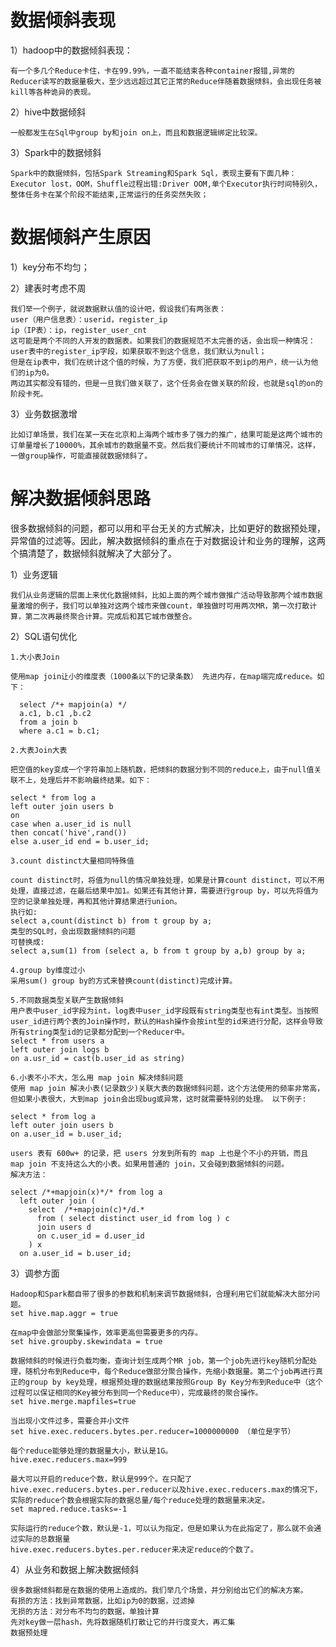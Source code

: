 # 数据倾斜表现

1）hadoop中的数据倾斜表现：

    有一个多几个Reduce卡住，卡在99.99%，一直不能结束各种container报错,异常的Reducer读写的数据量极大，至少远远超过其它正常的Reduce伴随着数据倾斜，会出现任务被kill等各种诡异的表现。

2）hive中数据倾斜

    一般都发生在Sql中group by和join on上，而且和数据逻辑绑定比较深。

3）Spark中的数据倾斜

    Spark中的数据倾斜，包括Spark Streaming和Spark Sql，表现主要有下面几种：
    Executor lost，OOM，Shuffle过程出错:Driver OOM,单个Executor执行时间特别久，整体任务卡在某个阶段不能结束,正常运行的任务突然失败；

# 数据倾斜产生原因

1）key分布不均匀；

2）建表时考虑不周

    我们举一个例子，就说数据默认值的设计吧，假设我们有两张表：
    user（用户信息表）：userid，register_ip
    ip（IP表）：ip，register_user_cnt
    这可能是两个不同的人开发的数据表。如果我们的数据规范不太完善的话，会出现一种情况：
    user表中的register_ip字段，如果获取不到这个信息，我们默认为null；
    但是在ip表中，我们在统计这个值的时候，为了方便，我们把获取不到ip的用户，统一认为他们的ip为0。
    两边其实都没有错的，但是一旦我们做关联了，这个任务会在做关联的阶段，也就是sql的on的阶段卡死。

3）业务数据激增

    比如订单场景，我们在某一天在北京和上海两个城市多了强力的推广，结果可能是这两个城市的订单量增长了10000%，其余城市的数据量不变。然后我们要统计不同城市的订单情况，这样，一做group操作，可能直接就数据倾斜了。

# 解决数据倾斜思路

很多数据倾斜的问题，都可以用和平台无关的方式解决，比如更好的数据预处理，异常值的过滤等。因此，解决数据倾斜的重点在于对数据设计和业务的理解，这两个搞清楚了，数据倾斜就解决了大部分了。

1）业务逻辑

    我们从业务逻辑的层面上来优化数据倾斜，比如上面的两个城市做推广活动导致那两个城市数据量激增的例子，我们可以单独对这两个城市来做count，单独做时可用两次MR，第一次打散计算，第二次再最终聚合计算。完成后和其它城市做整合。

2）SQL语句优化

    1.大小表Join
    
    使用map join让小的维度表（1000条以下的记录条数） 先进内存，在map端完成reduce。如下：
    
      select /*+ mapjoin(a) */ 
      a.c1, b.c1 ,b.c2
      from a join b 
      where a.c1 = b.c1;
    
    2.大表Join大表
  
    把空值的key变成一个字符串加上随机数，把倾斜的数据分到不同的reduce上，由于null值关联不上，处理后并不影响最终结果。如下：
  
    select * from log a 
    left outer join users b 
    on 
    case when a.user_id is null 
    then concat('hive',rand()) 
    else a.user_id end = b.user_id;
    
    3.count distinct大量相同特殊值
  
    count distinct时，将值为null的情况单独处理，如果是计算count distinct，可以不用处理，直接过滤，在最后结果中加1。如果还有其他计算，需要进行group by，可以先将值为空的记录单独处理，再和其他计算结果进行union。
    执行如:
    select a,count(distinct b) from t group by a;
    类型的SQL时，会出现数据倾斜的问题
    可替换成:
    select a,sum(1) from (select a, b from t group by a,b) group by a;
    
    4.group by维度过小
    采用sum() group by的方式来替换count(distinct)完成计算。
    
    5.不同数据类型关联产生数据倾斜
    用户表中user_id字段为int，log表中user_id字段既有string类型也有int类型。当按照user_id进行两个表的Join操作时，默认的Hash操作会按int型的id来进行分配，这样会导致所有string类型id的记录都分配到一个Reducer中。
    select * from users a
    left outer join logs b
    on a.usr_id = cast(b.user_id as string)
    
    6.小表不小不大，怎么用 map join 解决倾斜问题
    使用 map join 解决小表(记录数少)关联大表的数据倾斜问题，这个方法使用的频率非常高，但如果小表很大，大到map join会出现bug或异常，这时就需要特别的处理。 以下例子:
  
    select * from log a
    left outer join users b
    on a.user_id = b.user_id;
  
    users 表有 600w+ 的记录，把 users 分发到所有的 map 上也是个不小的开销，而且 map join 不支持这么大的小表。如果用普通的 join，又会碰到数据倾斜的问题。
    解决方法：
  
    select /*+mapjoin(x)*/* from log a
      left outer join (
        select  /*+mapjoin(c)*/d.*
          from ( select distinct user_id from log ) c
          join users d
          on c.user_id = d.user_id
        ) x
      on a.user_id = b.user_id;

3）调参方面

    Hadoop和Spark都自带了很多的参数和机制来调节数据倾斜，合理利用它们就能解决大部分问题。
    set hive.map.aggr = true
  
    在map中会做部分聚集操作，效率更高但需要更多的内存。
    set hive.groupby.skewindata = true
    
    数据倾斜的时候进行负载均衡，查询计划生成两个MR job，第一个job先进行key随机分配处理，随机分布到Reduce中，每个Reduce做部分聚合操作，先缩小数据量。第二个job再进行真正的group by key处理，根据预处理的数据结果按照Group By Key分布到Reduce中（这个过程可以保证相同的Key被分布到同一个Reduce中），完成最终的聚合操作。
    set hive.merge.mapfiles=true

    当出现小文件过多，需要合并小文件
    set hive.exec.reducers.bytes.per.reducer=1000000000 （单位是字节）
    
    每个reduce能够处理的数据量大小，默认是1G。
    hive.exec.reducers.max=999

    最大可以开启的reduce个数，默认是999个。在只配了hive.exec.reducers.bytes.per.reducer以及hive.exec.reducers.max的情况下，实际的reduce个数会根据实际的数据总量/每个reduce处理的数据量来决定。
    set mapred.reduce.tasks=-1
    
    实际运行的reduce个数，默认是-1，可以认为指定，但是如果认为在此指定了，那么就不会通过实际的总数据量
    hive.exec.reducers.bytes.per.reducer来决定reduce的个数了。

4）从业务和数据上解决数据倾斜

    很多数据倾斜都是在数据的使用上造成的。我们举几个场景，并分别给出它们的解决方案。
    有损的方法：找到异常数据，比如ip为0的数据，过滤掉
    无损的方法：对分布不均匀的数据，单独计算
    先对key做一层hash，先将数据随机打散让它的并行度变大，再汇集
    数据预处理

